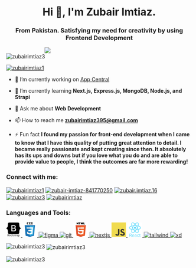 <h1 align="center">Hi 👋, I'm Zubair Imtiaz.</h1>
<h3 align="center">From Pakistan. Satisfying my need for creativity by using Frontend Development</h3>

<img align="right" width="400" src="https://img.freepik.com/free-vector/programmer-concept-illustration_114360-2923.jpg?w=740&t=st=1664484027~exp=1664484627~hmac=0097b221b321610026341b75db219c240c09a5618b2be63b6f7438d3ef9e9d6b">

<p align="left"> <img src="https://komarev.com/ghpvc/?username=zubairimtiaz3&label=Profile%20views&color=0e75b6&style=flat" alt="zubairimtiaz3" /> </p>

<p align="left"> <a href="https://twitter.com/zubairimtiaz1" target="_blank"><img src="https://img.shields.io/twitter/follow/zubairimtiaz1?logo=twitter&style=for-the-badge" alt="zubairimtiaz1" /></a> </p>

- 🔭 I’m currently working on <a href="https://development.appcentral.learners.ai/login" target="blank">App Central</a>

- 🌱 I’m currently learning **Next.js, Express.js, MongoDB, Node.js, and Strapi**

- 💬 Ask me about **Web Development**

- 📫 How to reach me **zubairimtiaz395@gmail.com**

- ⚡ Fun fact **I found my passion for front-end development when I came to know that I have this quality of putting great attention to detail. I became really passionate and kept creating since then. It absolutely has its ups and downs but if you love what you do and are able to provide value to people, I think the outcomes are far more rewarding!**

<h3 align="left">Connect with me:</h3>
<p align="left">
<a href="https://twitter.com/zubairimtiaz1" target="blank"><img align="center" src="https://raw.githubusercontent.com/rahuldkjain/github-profile-readme-generator/master/src/images/icons/Social/twitter.svg" alt="zubairimtiaz1" height="30" width="40" /></a>
<a href="https://linkedin.com/in/zubair-imtiaz-841770250" target="blank"><img align="center" src="https://raw.githubusercontent.com/rahuldkjain/github-profile-readme-generator/master/src/images/icons/Social/linked-in-alt.svg" alt="zubair-imtiaz-841770250" height="30" width="40" /></a>
<a href="https://fb.com/zubair.imtiaz.16" target="blank"><img align="center" src="https://raw.githubusercontent.com/rahuldkjain/github-profile-readme-generator/master/src/images/icons/Social/facebook.svg" alt="zubair.imtiaz.16" height="30" width="40" /></a>
<a href="https://instagram.com/zubairimtiaz3" target="blank"><img align="center" src="https://raw.githubusercontent.com/rahuldkjain/github-profile-readme-generator/master/src/images/icons/Social/instagram.svg" alt="zubairimtiaz3" height="30" width="40" /></a>
<a href="https://www.behance.net/zubairimtiaz" target="blank"><img align="center" src="https://raw.githubusercontent.com/rahuldkjain/github-profile-readme-generator/master/src/images/icons/Social/behance.svg" alt="zubairimtiaz" height="30" width="40" /></a>
</p>

<h3 align="left">Languages and Tools:</h3>
<p align="left"> <a href="https://getbootstrap.com" target="_blank" rel="noreferrer"> <img src="https://raw.githubusercontent.com/devicons/devicon/master/icons/bootstrap/bootstrap-plain-wordmark.svg" alt="bootstrap" width="40" height="40"/> </a> <a href="https://www.w3schools.com/css/" target="_blank" rel="noreferrer"> <img src="https://raw.githubusercontent.com/devicons/devicon/master/icons/css3/css3-original-wordmark.svg" alt="css3" width="40" height="40"/> </a> <a href="https://www.figma.com/" target="_blank" rel="noreferrer"> <img src="https://www.vectorlogo.zone/logos/figma/figma-icon.svg" alt="figma" width="40" height="40"/> </a> <a href="https://git-scm.com/" target="_blank" rel="noreferrer"> <img src="https://www.vectorlogo.zone/logos/git-scm/git-scm-icon.svg" alt="git" width="40" height="40"/> </a> <a href="https://www.w3.org/html/" target="_blank" rel="noreferrer"> <img src="https://raw.githubusercontent.com/devicons/devicon/master/icons/html5/html5-original-wordmark.svg" alt="html5" width="40" height="40"/> </a> <a href="https://nextjs.org/" target="_blank" rel="noreferrer"> <img src="https://cdn.worldvectorlogo.com/logos/nextjs-2.svg" alt="nextjs" width="40" height="40"/> </a> <a href="https://developer.mozilla.org/en-US/docs/Web/JavaScript" target="_blank" rel="noreferrer"> <img src="https://raw.githubusercontent.com/devicons/devicon/master/icons/javascript/javascript-original.svg" alt="javascript" width="40" height="40"/> </a> <a href="https://reactjs.org/" target="_blank" rel="noreferrer"> <img src="https://raw.githubusercontent.com/devicons/devicon/master/icons/react/react-original-wordmark.svg" alt="react" width="40" height="40"/> </a> <a href="https://tailwindcss.com/" target="_blank" rel="noreferrer"> <img src="https://www.vectorlogo.zone/logos/tailwindcss/tailwindcss-icon.svg" alt="tailwind" width="40" height="40"/> </a> <a href="https://www.adobe.com/products/xd.html" target="_blank" rel="noreferrer"> <img src="https://cdn.worldvectorlogo.com/logos/adobe-xd.svg" alt="xd" width="40" height="40"/> </a> </p>

<p><img align="left" src="https://github-readme-stats.vercel.app/api/top-langs?username=zubairimtiaz3&show_icons=true&locale=en&layout=compact" alt="zubairimtiaz3" /></p>

<p>&nbsp;<img align="center" src="https://github-readme-stats.vercel.app/api?username=zubairimtiaz3&show_icons=true&locale=en" alt="zubairimtiaz3" /></p>

<p><img align="center" src="https://github-readme-streak-stats.herokuapp.com/?user=zubairimtiaz3&" alt="zubairimtiaz3" /></p>
